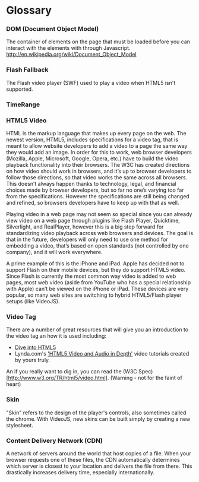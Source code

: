 Glossary
========

### DOM (Document Object Model)
The container of elements on the page that must be loaded before you can interact with the elements with through Javascript.
http://en.wikipedia.org/wiki/Document_Object_Model


### Flash Fallback
The Flash video player (SWF) used to play a video when HTML5 isn't supported.


### TimeRange


### HTML5 Video
HTML is the markup language that makes up every page on the web. The newest version, HTML5, includes specifications for a video tag, that is meant to allow website developers to add a video to a page the same way they would add an image. In order for this to work, web browser developers (Mozilla, Apple, Microsoft, Google, Opera, etc.) have to build the video playback functionality into their browsers. The W3C has created directions on how video should work in browsers, and it’s up to browser developers to follow those directions, so that video works the same across all browsers. This doesn’t always happen thanks to technology, legal, and financial choices made by browser developers, but so far no one’s varying too far from the specifications. However the specifications are still being changed and refined, so browsers developers have to keep up with that as well.

Playing video in a web page may not seem so special since you can already view video on a web page through plugins like Flash Player, Quicktime, Silverlight, and RealPlayer, however this is a big step forward for standardizing video playback across web browsers and devices. The goal is that in the future, developers will only need to use one method for embedding a video, that’s based on open standards (not controlled by one company), and it will work everywhere.

A prime example of this is the iPhone and iPad. Apple has decided not to support Flash on their mobile devices, but they do support HTML5 video. Since Flash is currently the most common way video is added to web pages, most web video (aside from YouTube who has a special relationship with Apple) can’t be viewed on the iPhone or iPad. These devices are very popular, so many web sites are switching to hybrid HTML5/Flash player setups (like VideoJS).


### Video Tag
There are a number of great resources that will give you an introduction to the video tag an how it is used including:

  - [Dive into HTML5](http://diveintohtml5.org/video.html)
  - Lynda.com's ['HTML5 Video and Audio in Depth'](http://www.lynda.com/HTML-5-tutorials/HTML5-Video-and-Audio-in-Depth/80781-2.html) video tutorials created by yours truly.

An if you really want to dig in, you can read the (W3C Spec)[http://www.w3.org/TR/html5/video.html]. (Warning - not for the faint of heart)


### Skin
"Skin" refers to the design of the player's controls, also sometimes called the chrome. With VideoJS, new skins can be built simply by creating a new stylesheet.


### Content Delivery Network (CDN)
A network of servers around the world that host copies of a file. When your browser requests one of these files, the CDN automatically determines which server is closest to your location and delivers the file from there. This drastically increases delivery time, especially internationally.
